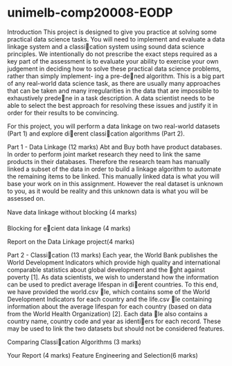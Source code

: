 # unimelb-comp20008-EODP
Introduction
This project is designed to give you practice at solving some practical data science tasks. You
will need to implement and evaluate a data linkage system and a classication system using
sound data science principles. We intentionally do not prescribe the exact steps required as
a key part of the assessment is to evaluate your ability to exercise your own judgement in
deciding how to solve these practical data science problems, rather than simply implement-
ing a pre-dened algorithm. This is a big part of any real-world data science task, as there
are usually many approaches that can be taken and many irregularities in the data that are
impossible to exhaustively predene in a task description. A data scientist needs to be able
to select the best approach for resolving these issues and justify it in order for their results
to be convincing.

For this project, you will perform a data linkage on two real-world datasets (Part 1) and
explore dierent classication algorithms (Part 2).

Part 1 - Data Linkage (12 marks)
Abt and Buy both have product databases. In order to perform joint market research they
need to link the same products in their databases. Therefore the research team has manually
linked a subset of the data in order to build a linkage algorithm to automate the remaining
items to be linked. This manually linked data is what you will base your work on in this
assignment. However the real dataset is unknown to you, as it would be reality and this
unknown data is what you will be assessed on.

Nave data linkage without blocking (4 marks)

Blocking for ecient data linkage (4 marks)

Report on the Data Linkage project(4 marks)

Part 2 - Classication (13 marks)
Each year, the World Bank publishes the World Development Indicators which provide high
quality and international comparable statistics about global development and the ght against
poverty [1]. As data scientists, we wish to understand how the information can be used to
predict average lifespan in dierent countries. To this end, we have provided the world.csv
le, which contains some of the World Development Indicators for each country and the
life.csv le containing information about the average lifespan for each country (based on
data from the World Health Organization) [2]. Each data le also contains a country name,
country code and year as identiers for each record. These may be used to link the two
datasets but should not be considered features.

Comparing Classication Algorithms (3 marks)

Your Report (4 marks)
Feature Engineering and Selection(6 marks)
